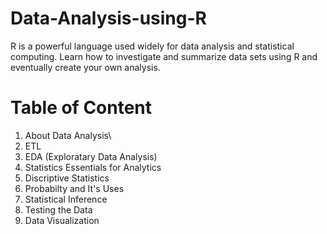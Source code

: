 # Data-Analysis-using-R
R is a powerful language used widely for data analysis and statistical computing. Learn how to investigate and summarize data sets using R and eventually create your own analysis.

# Table of Content
1. About Data Analysis\
2. ETL
3. EDA (Exploratary Data Analysis)
4. Statistics Essentials for Analytics
5. Discriptive Statistics
6. Probabilty and It's Uses
7. Statistical Inference
8. Testing the Data
9. Data Visualization

